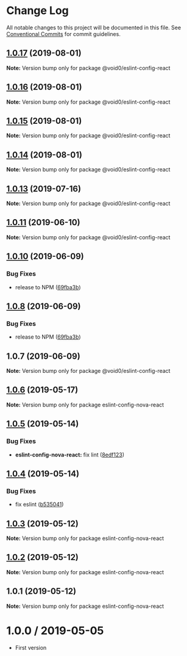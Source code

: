 # Change Log

All notable changes to this project will be documented in this file.
See [Conventional Commits](https://conventionalcommits.org) for commit guidelines.

## [1.0.17](https://github.com/1void0/utils/compare/@void0/eslint-config-react@1.0.16...@void0/eslint-config-react@1.0.17) (2019-08-01)

**Note:** Version bump only for package @void0/eslint-config-react





## [1.0.16](https://github.com/1void0/utils/compare/@void0/eslint-config-react@1.0.15...@void0/eslint-config-react@1.0.16) (2019-08-01)

**Note:** Version bump only for package @void0/eslint-config-react





## [1.0.15](https://github.com/1void0/utils/compare/@void0/eslint-config-react@1.0.14...@void0/eslint-config-react@1.0.15) (2019-08-01)

**Note:** Version bump only for package @void0/eslint-config-react





## [1.0.14](https://github.com/1void0/utils/compare/@void0/eslint-config-react@1.0.13...@void0/eslint-config-react@1.0.14) (2019-08-01)

**Note:** Version bump only for package @void0/eslint-config-react





## [1.0.13](https://github.com/1void0/utils/compare/@void0/eslint-config-react@1.0.11...@void0/eslint-config-react@1.0.13) (2019-07-16)

**Note:** Version bump only for package @void0/eslint-config-react





## [1.0.11](https://github.com/1void0/utils/compare/@void0/eslint-config-react@1.0.10...@void0/eslint-config-react@1.0.11) (2019-06-10)

**Note:** Version bump only for package @void0/eslint-config-react





## [1.0.10](https://github.com/1void0/nova-utils/compare/@void0/eslint-config-react@1.0.7...@void0/eslint-config-react@1.0.10) (2019-06-09)


### Bug Fixes

* release to NPM ([69fba3b](https://github.com/1void0/nova-utils/commit/69fba3b))





## [1.0.8](https://github.com/1void0/nova-utils/compare/@void0/eslint-config-react@1.0.7...@void0/eslint-config-react@1.0.8) (2019-06-09)


### Bug Fixes

* release to NPM ([69fba3b](https://github.com/1void0/nova-utils/commit/69fba3b))





## 1.0.7 (2019-06-09)

**Note:** Version bump only for package @void0/eslint-config-react





## [1.0.6](https://github.com/1void0/nova-utils/compare/eslint-config-nova-react@1.0.5...eslint-config-nova-react@1.0.6) (2019-05-17)

**Note:** Version bump only for package eslint-config-nova-react





## [1.0.5](https://github.com/1void0/nova-utils/compare/eslint-config-nova-react@1.0.4...eslint-config-nova-react@1.0.5) (2019-05-14)


### Bug Fixes

* **eslint-config-nova-react:** fix lint ([8edf123](https://github.com/1void0/nova-utils/commit/8edf123))





## [1.0.4](https://github.com/1void0/nova-utils/compare/eslint-config-nova-react@1.0.3...eslint-config-nova-react@1.0.4) (2019-05-14)


### Bug Fixes

* fix eslint ([b535041](https://github.com/1void0/nova-utils/commit/b535041))





## [1.0.3](https://github.com/1void0/nova-utils/compare/eslint-config-nova-react@1.0.2...eslint-config-nova-react@1.0.3) (2019-05-12)

**Note:** Version bump only for package eslint-config-nova-react





## [1.0.2](https://github.com/1void0/nova-utils/compare/eslint-config-nova-react@1.0.1...eslint-config-nova-react@1.0.2) (2019-05-12)

**Note:** Version bump only for package eslint-config-nova-react





## 1.0.1 (2019-05-12)

**Note:** Version bump only for package eslint-config-nova-react





# 1.0.0 / 2019-05-05

- First version
